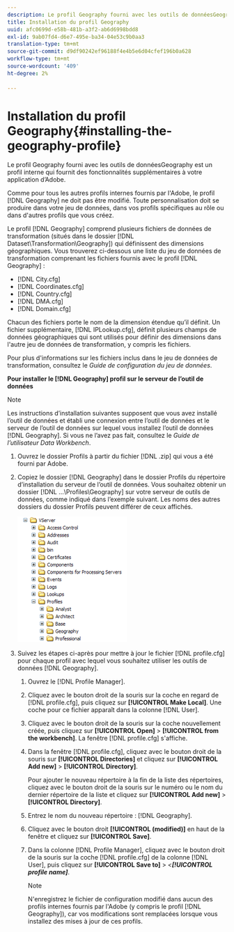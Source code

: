 ```yaml
---
description: Le profil Geography fourni avec les outils de donnéesGeography est un profil interne qui fournit des fonctionnalités supplémentaires à votre application d’Adobe.
title: Installation du profil Geography
uuid: afc0699d-e58b-481b-a3f2-ab6d6998bdd8
exl-id: 9ab07fd4-d6e7-495e-ba34-04e53c9b0aa3
translation-type: tm+mt
source-git-commit: d9df90242ef96188f4e4b5e6d04cfef196b0a628
workflow-type: tm+mt
source-wordcount: '409'
ht-degree: 2%

---
```


# Installation du profil Geography{#installing-the-geography-profile}

Le profil Geography fourni avec les outils de donnéesGeography est un profil interne qui fournit des fonctionnalités supplémentaires à votre application d’Adobe.

Comme pour tous les autres profils internes fournis par l&#39;Adobe, le profil [!DNL Geography] ne doit pas être modifié. Toute personnalisation doit se produire dans votre jeu de données, dans vos profils spécifiques au rôle ou dans d&#39;autres profils que vous créez.

Le profil [!DNL Geography] comprend plusieurs fichiers de données de transformation (situés dans le dossier [!DNL Dataset\Transformation\Geography]) qui définissent des dimensions géographiques. Vous trouverez ci-dessous une liste du jeu de données de transformation comprenant les fichiers fournis avec le profil [!DNL Geography] :

* [!DNL City.cfg]
* [!DNL Coordinates.cfg]
* [!DNL Country.cfg]
* [!DNL DMA.cfg]
* [!DNL Domain.cfg]

Chacun des fichiers porte le nom de la dimension étendue qu’il définit. Un fichier supplémentaire, [!DNL IPLookup.cfg], définit plusieurs champs de données géographiques qui sont utilisés pour définir des dimensions dans l&#39;autre jeu de données de transformation, y compris les fichiers.

Pour plus d&#39;informations sur les fichiers inclus dans le jeu de données de transformation, consultez le *Guide de configuration du jeu de données*.

**Pour installer le  [!DNL Geography] profil sur le serveur de l’outil de données**

>[!NOTE]
>
>Les instructions d’installation suivantes supposent que vous avez installé l’outil de données et établi une connexion entre l’outil de données et le serveur de l’outil de données sur lequel vous installez l’outil de données [!DNL Geography]. Si vous ne l’avez pas fait, consultez le *Guide de l’utilisateur Data Workbench*.

1. Ouvrez le dossier Profils à partir du fichier [!DNL .zip] qui vous a été fourni par Adobe.
1. Copiez le dossier [!DNL Geography] dans le dossier Profils du répertoire d’installation du serveur de l’outil de données. Vous souhaitez obtenir un dossier [!DNL ...\Profiles\Geography] sur votre serveur de outils de données, comme indiqué dans l’exemple suivant. Les noms des autres dossiers du dossier Profils peuvent différer de ceux affichés.

   ![Infos sur l’étape](assets/Geo_installProfiles_dir.png)

1. Suivez les étapes ci-après pour mettre à jour le fichier [!DNL profile.cfg] pour chaque profil avec lequel vous souhaitez utiliser les outils de données [!DNL Geography].

   1. Ouvrez le [!DNL Profile Manager].
   1. Cliquez avec le bouton droit de la souris sur la coche en regard de [!DNL profile.cfg], puis cliquez sur **[!UICONTROL Make Local]**. Une coche pour ce fichier apparaît dans la colonne [!DNL User].

   1. Cliquez avec le bouton droit de la souris sur la coche nouvellement créée, puis cliquez sur **[!UICONTROL Open]** > **[!UICONTROL from the workbench]**. La fenêtre [!DNL profile.cfg] s&#39;affiche.

   1. Dans la fenêtre [!DNL profile.cfg], cliquez avec le bouton droit de la souris sur **[!UICONTROL Directories]** et cliquez sur **[!UICONTROL Add new]** > **[!UICONTROL Directory]**.

      Pour ajouter le nouveau répertoire à la fin de la liste des répertoires, cliquez avec le bouton droit de la souris sur le numéro ou le nom du dernier répertoire de la liste et cliquez sur **[!UICONTROL Add new]** > **[!UICONTROL Directory]**.

   1. Entrez le nom du nouveau répertoire : [!DNL Geography].
   1. Cliquez avec le bouton droit **[!UICONTROL (modified)]** en haut de la fenêtre et cliquez sur **[!UICONTROL Save]**.

   1. Dans la colonne [!DNL Profile Manager], cliquez avec le bouton droit de la souris sur la coche [!DNL profile.cfg] de la colonne [!DNL User], puis cliquez sur **[!UICONTROL Save to]** > *&lt;**[!UICONTROL profile name]***.

      >[!NOTE]
      >
      >N&#39;enregistrez le fichier de configuration modifié dans aucun des profils internes fournis par l&#39;Adobe (y compris le profil [!DNL Geography]), car vos modifications sont remplacées lorsque vous installez des mises à jour de ces profils.
